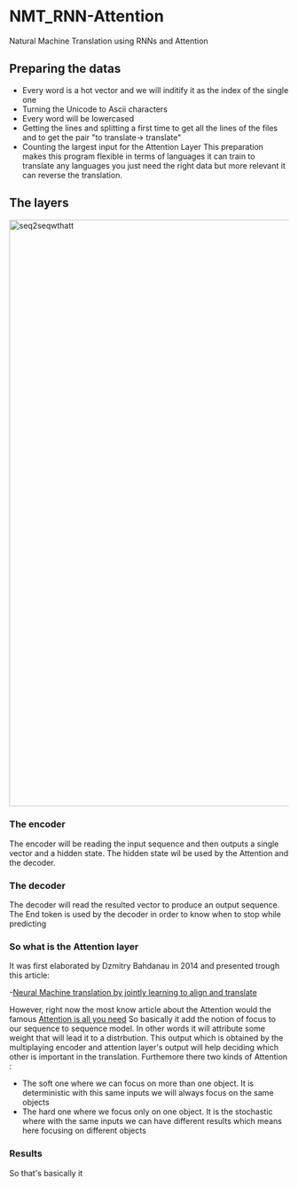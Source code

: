 # NMT_RNN-Attention
Natural Machine Translation using RNNs and Attention 
## Preparing the datas
-  Every word is a hot vector and we will inditify it as the index of the single one
-  Turning the Unicode to Ascii characters
-  Every word will be lowercased
-  Getting the lines and splitting a first time to get all the lines of the files and to get the pair "to translate-> translate"
-  Counting the largest input for the Attention Layer
This preparation makes this program flexible in terms of languages it can train to translate any languages you just need the right data but more relevant it can reverse the translation.
## The layers
<img width="1058" alt="seq2seqwthatt" src="https://user-images.githubusercontent.com/45148200/50037100-5ceba500-000e-11e9-9fcb-604bdbf65008.png">

### The encoder

The encoder will be reading the input sequence and then outputs a single vector and a hidden state. The hidden state wil be used by the Attention and the decoder.

### The decoder
The decoder will read the resulted vector to produce an output sequence. 
The End token is used by the decoder in order to know when to stop while predicting

### So what is the Attention layer 
It was first elaborated by Dzmitry Bahdanau in 2014 and presented trough this article:

-[Neural Machine translation by jointly learning to align and translate](https://arxiv.org/pdf/1409.0473.pdf)

However, right now the most know article about the Attention would the famous [Attention is all you need](https://arxiv.org/pdf/1706.03762.pdf) 
So basically it add the notion of focus to our sequence to sequence model. In other words it will attribute some weight that will lead it to a distrbution. This output which is obtained by the multiplaying encoder and attention layer's output will help deciding which other is important in the translation.
Furthemore there two kinds of Attention :
- The soft one where we can focus on more than one object. It is deterministic with this same inputs we will always focus on the same objects
- The hard one where we focus only on one object. It is the stochastic where with the same inputs we can have different results which means here focusing on different objects

### Results

So that's basically it 
